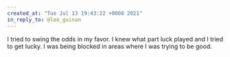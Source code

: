 ```yaml
---
created_at: "Tue Jul 13 19:43:22 +0000 2021"
in_reply_to: @leo_guinan
---
```


I tried to swing the odds in my favor. I knew what part luck played and I tried to get lucky. I was being blocked in areas where I was trying to be good.